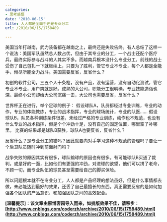 ```yaml
---
categories:
- 思考感悟
date: '2010-06-15'
title: 人人都是全面手还是专业分工
url: /2010/06/15/1758489

---
```



美国当年打越南，武力装备都在越南之上，最终还是失败告终。有人总结了这样一个说法：美国军队虽然总人数占优，但由于其专业的分工，一个战士还配个医疗兵，最终实际参与战斗的人其实不多。而越南兵根本没什么专业分工，前线的战士受伤了自己包扎一下就继续上，只要为了胜利，管它专业不专业，每个人都是全能手，倾尽所能全力战斗。美国需要反省，反省什么？

初创的软件公司，三五个人十条枪，没有产品，没有运营，没有自动化测试，管它专业不专业，用户爽就是好。成熟的大公司，职能分工很明确，专业技能造诣也深。最终小公司却给大公司沉痛一击，大公司也需要反省，反省什么？

世界杯正在进行，举个足球的例子：
假设球队A，队员都经过专业训练，专业的动作，专业的体能教练，专业的战术指挥，专业的球场统计，专业的队医&#8230;&#8230;
假设球队B，队员各种训练条件很差，未经过严格的专业训练，动作也不规范，也没有什么专业的战术指挥，但是个个冲劲十足，没有自己的固定位置，哪里空了补哪里。
比赛的结果却是球队B获胜，球队A也要反省，反省什么？

反省什么？是专业分工的错吗？因此就要向对手学习这种不规范的管理吗？要让一个后卫队员随时冲到前面射门吗？

战争失败的原因其实有很多，球队输球的原因也有很多。有可能球队B买通了裁判，或是好的一面，比如他们有更强的冲劲，对进球的欲望，他们可以拼了老命，不顾一切，而专业队伍的球员甚至需要给自己的脚买保险。

 所以问题根本就不在专业分工，人人都是产品经理的想法虽好，但是什么事情都去做，未必能达到最好的效果，还丢了自己最擅长的东西。真正需要反省的是如何加强各个团队的产品意识，和加强团队之间的高效配合。

**[温馨提示]：该文章由原博客园导入而来，如排版效果不佳，请移步：[http://www.cnblogs.com/coderzh/archive/2010/06/15/1758489.html](http://www.cnblogs.com/coderzh/archive/2010/06/15/1758489.html)**